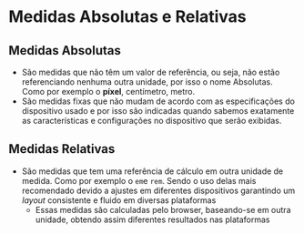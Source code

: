 # Medidas Absolutas e Relativas

## Medidas Absolutas

* São medidas que não têm um valor de referência, ou seja, não estão referenciando nenhuma outra unidade, por isso o nome Absolutas. Como por exemplo o **píxel**, centímetro, metro.
* São medidas fixas que não mudam de acordo com as especificações do dispositivo usado e por isso são indicadas quando sabemos exatamente as características e configurações no dispositivo que serão exibidas.

## Medidas Relativas

* São medidas que tem uma referência de cálculo em outra unidade de medida. Como por exemplo o `em`e `rem`. Sendo o uso delas mais recomendado devido a ajustes em diferentes dispositivos garantindo um _layout_ consistente e fluido em diversas plataformas
    * Essas medidas são calculadas pelo browser, baseando-se em outra unidade, obtendo assim diferentes resultados nas plataformas
 